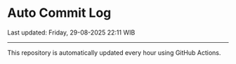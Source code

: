 # Auto Commit Log

Last updated: Friday, 29-08-2025 22:11 WIB

---

This repository is automatically updated every hour using GitHub Actions.
